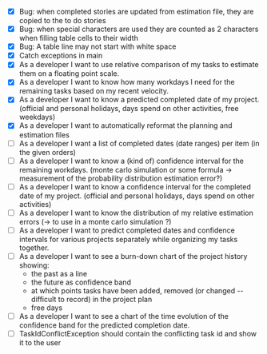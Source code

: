 
- [x] Bug: when completed stories are updated from estimation file, they are copied to the to do stories
- [x] Bug: when special characters are used they are counted as 2 characters when filling table cells to their width
- [x] Bug: A table line may not start with white space
- [x] Catch exceptions in main
- [x] As a developer I want to use relative comparison of my tasks to estimate them on a floating point scale.
- [x] As a developer I want to know how many workdays I need for the remaining tasks based on my recent velocity.
- [x] As a developer I want to know a predicted completed date of my project. (official and personal holidays, days spend on other activities, free weekdays)
- [x] As a developer I want to automatically reformat the planning and estimation files
- [ ] As a developer I want a list of completed dates (date ranges) per item (in the given orders)
- [ ] As a developer I want to know a (kind of) confidence interval for the remaining workdays. (monte carlo simulation or some formula -> measurement of the probability distribution estimation error?)
- [ ] As a developer I want to know a confidence interval for the completed date of my project. (official and personal holidays, days spend on other activities)
- [ ] As a developer I want to know the distribution of my relative estimation errors (-> to use in a monte carlo simulation ?)
- [ ] As a developer I want to predict completed dates and confidence intervals for various projects separately while organizing my tasks together.
- [ ] As a developer I want to see a burn-down chart of the project history showing:
    * the past as a line
    * the future as confidence band
    * at which points tasks have been added, removed (or changed -- difficult to record) in the project plan
    * free days
- [ ] As a developer I want to see a chart of the time evolution of the confidence band for the predicted completion date.
- [ ] TaskIdConflictException should contain the conflicting task id and show it to the user